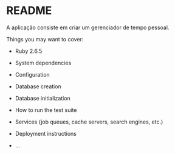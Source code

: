 # README

A aplicação consiste em criar um gerenciador de tempo pessoal.

Things you may want to cover:

* Ruby 2.6.5

* System dependencies

* Configuration

* Database creation

* Database initialization

* How to run the test suite

* Services (job queues, cache servers, search engines, etc.)

* Deployment instructions

* ...
